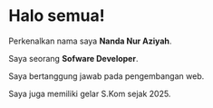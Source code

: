 # Halo semua! 

Perkenalkan nama saya **Nanda Nur Aziyah**.<br>

Saya seorang **Sofware Developer**.<br>

Saya bertanggung jawab pada pengembangan web.<br>

Saya juga memiliki gelar S.Kom sejak 2025.<br>

